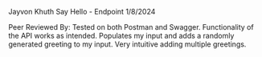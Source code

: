 Jayvon Khuth
Say Hello - Endpoint
1/8/2024

Peer Reviewed By: Tested on both Postman and Swagger. Functionality of the API works as intended. Populates my input and adds a randomly generated greeting to my input. Very intuitive adding multiple greetings.
